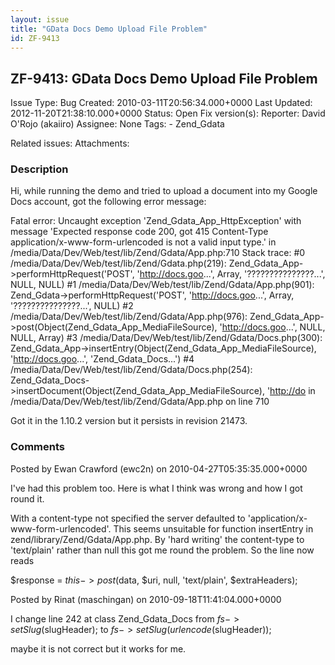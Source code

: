 ```yaml
---
layout: issue
title: "GData Docs Demo Upload File Problem"
id: ZF-9413
---
```


ZF-9413: GData Docs Demo Upload File Problem
--------------------------------------------

 Issue Type: Bug Created: 2010-03-11T20:56:34.000+0000 Last Updated: 2012-11-20T21:38:10.000+0000 Status: Open Fix version(s): 
 Reporter:  David O'Rojo (akaiiro)  Assignee:  None  Tags: - Zend\_Gdata
 
 Related issues: 
 Attachments: 
### Description

Hi, while running the demo and tried to upload a document into my Google Docs account, got the following error message:

Fatal error: Uncaught exception 'Zend\_Gdata\_App\_HttpException' with message 'Expected response code 200, got 415 Content-Type application/x-www-form-urlencoded is not a valid input type.' in /media/Data/Dev/Web/test/lib/Zend/Gdata/App.php:710 Stack trace: #0 /media/Data/Dev/Web/test/lib/Zend/Gdata.php(219): Zend\_Gdata\_App->performHttpRequest('POST', '<http://docs.goo>...', Array, '???????????????...', NULL, NULL) #1 /media/Data/Dev/Web/test/lib/Zend/Gdata/App.php(901): Zend\_Gdata->performHttpRequest('POST', '<http://docs.goo>...', Array, '???????????????...', NULL) #2 /media/Data/Dev/Web/test/lib/Zend/Gdata/App.php(976): Zend\_Gdata\_App->post(Object(Zend\_Gdata\_App\_MediaFileSource), '<http://docs.goo>...', NULL, NULL, Array) #3 /media/Data/Dev/Web/test/lib/Zend/Gdata/Docs.php(300): Zend\_Gdata\_App->insertEntry(Object(Zend\_Gdata\_App\_MediaFileSource), '<http://docs.goo>...', 'Zend\_Gdata\_Docs...') #4 /media/Data/Dev/Web/test/lib/Zend/Gdata/Docs.php(254): Zend\_Gdata\_Docs->insertDocument(Object(Zend\_Gdata\_App\_MediaFileSource), '<http://do> in /media/Data/Dev/Web/test/lib/Zend/Gdata/App.php on line 710

Got it in the 1.10.2 version but it persists in revision 21473.

 

 

### Comments

Posted by Ewan Crawford (ewc2n) on 2010-04-27T05:35:35.000+0000

I've had this problem too. Here is what I think was wrong and how I got round it.

With a content-type not specified the server defaulted to 'application/x-www-form-urlencoded'. This seems unsuitable for function insertEntry in zend/library/Zend/Gdata/App.php. By 'hard writing' the content-type to 'text/plain' rather than null this got me round the problem. So the line now reads

$response = $this->post($data, $uri, null, 'text/plain', $extraHeaders);

 

 

Posted by Rinat (maschingan) on 2010-09-18T11:41:04.000+0000

I change line 242 at class Zend\_Gdata\_Docs from $fs->setSlug($slugHeader); to $fs->setSlug(urlencode($slugHeader));

maybe it is not correct but it works for me.

 

 